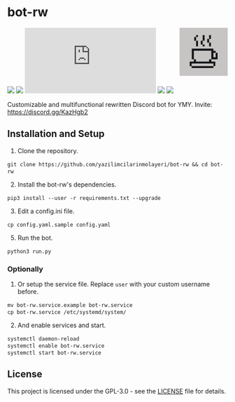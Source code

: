 # bot-rw

<img src="https://github.com/yazilimcilarinmolayeri/artworks/blob/master/ymy_logo_256.png" width="110" align="right"/>

![](https://img.shields.io/discord/418887354699350028?label=YMY)
![](https://img.shields.io/badge/python-3.8%2B-blue)
![](https://img.shields.io/pypi/v/discord.py?label=discord.py)
![](https://img.shields.io/pypi/v/jishaku?label=jishaku)
![](https://img.shields.io/badge/code%20style-black-black)

Customizable and multifunctional rewritten Discord bot for YMY. Invite: https://discord.gg/KazHgb2

## Installation and Setup
1. Clone the repository.
```shell
git clone https://github.com/yazilimcilarinmolayeri/bot-rw && cd bot-rw
```

2. Install the bot-rw's dependencies.
```shell
pip3 install --user -r requirements.txt --upgrade
```

3. Edit a config.ini file.
```shell
cp config.yaml.sample config.yaml
```

5. Run the bot.
```shell
python3 run.py
```

### Optionally

1. Or setup the service file. Replace `user` with your custom username before.
```shell
mv bot-rw.service.example bot-rw.service
cp bot-rw.service /etc/systemd/system/
```

2. And enable services and start. 
```shell
systemctl daemon-reload
systemctl enable bot-rw.service
systemctl start bot-rw.service
```

## License
This project is licensed under the GPL-3.0 - see the [LICENSE](LICENSE) file for details.